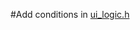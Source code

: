 #Add conditions in [ui_logic.h](https://github.com/maoguala/fstream-tester/blob/add-conditon/ui_logic.h)
